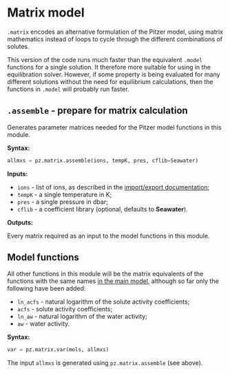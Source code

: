 # Matrix model

`.matrix` encodes an alternative formulation of the Pitzer model, using matrix mathematics instead of loops to cycle through the different combinations of solutes.

This version of the code runs much faster than the equivalent `.model` functions for a single solution. It therefore more suitable for using in the equilibration solver. However, if some property is being evaluated for many different solutions without the need for equilibrium calculations, then the functions in `.model` will probably run faster.

## `.assemble` - prepare for matrix calculation

Generates parameter matrices needed for the Pitzer model functions in this module.

**Syntax:**

```python
allmxs = pz.matrix.assemble(ions, tempK, pres, cflib=Seawater)
```

**Inputs:**

  * `ions` - list of ions, as described in the [import/export documentation](../io/#getmols-import-csv-dataset);
  * `tempK` - a single temperature in K;
  * `pres` - a single pressure in dbar;
  * `cflib` - a coefficient library (optional, defaults to **Seawater**).

**Outputs:**

Every matrix required as an input to the model functions in this module.

## Model functions

All other functions in this module will be the matrix equivalents of the functions with the same names [in the main model](../model), although so far only the following have been added:

  * `ln_acfs` - natural logarithm of the solute activity coefficients;
  * `acfs` - solute activity coefficients;
  * `ln_aw` - natural logarithm of the water activity;
  * `aw` - water activity.

**Syntax:**

```python
var = pz.matrix.var(mols, allmxs)
```

The input `allmxs` is generated using `pz.matrix.assemble` (see above).
